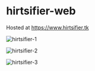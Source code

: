 # hirtsifier-web
Hosted at https://www.hirtsifier.tk

![hirtsifier-1](https://i.imgur.com/DpSXofS.png)

![hirtsifier-2](https://i.imgur.com/5uq2hY3.png)

![hirtsifier-3](https://i.imgur.com/TpYITBD.png)
